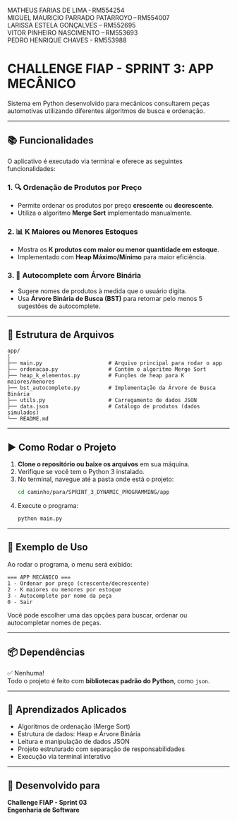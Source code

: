   MATHEUS FARIAS DE LIMA - RM554254    
   MIGUEL MAURICIO PARRADO PATARROYO – RM554007   
   LARISSA ESTELA GONÇALVES – RM552695  
   VITOR PINHEIRO NASCIMENTO – RM553693    
   PEDRO HENRIQUE CHAVES - RM553988  

# CHALLENGE FIAP - SPRINT 3: APP MECÂNICO

Sistema em Python desenvolvido para mecânicos consultarem peças automotivas utilizando diferentes algoritmos de busca e ordenação.

---

## 📚 Funcionalidades

O aplicativo é executado via terminal e oferece as seguintes funcionalidades:

### 1. 🔍 Ordenação de Produtos por Preço
- Permite ordenar os produtos por preço **crescente** ou **decrescente**.
- Utiliza o algoritmo **Merge Sort** implementado manualmente.

### 2. 📊 K Maiores ou Menores Estoques
- Mostra os **K produtos com maior ou menor quantidade em estoque**.
- Implementado com **Heap Máximo/Mínimo** para maior eficiência.

### 3. 🧠 Autocomplete com Árvore Binária
- Sugere nomes de produtos à medida que o usuário digita.
- Usa **Árvore Binária de Busca (BST)** para retornar pelo menos 5 sugestões de autocomplete.

---

## 📁 Estrutura de Arquivos

```
app/
│
├── main.py                     # Arquivo principal para rodar o app
├── ordenacao.py                # Contém o algoritmo Merge Sort
├── heap_k_elementos.py         # Funções de heap para K maiores/menores
├── bst_autocomplete.py         # Implementação da Árvore de Busca Binária
├── utils.py                    # Carregamento de dados JSON
├── data.json                   # Catálogo de produtos (dados simulados)
└── README.md                   
```

---

## ▶️ Como Rodar o Projeto

1. **Clone o repositório ou baixe os arquivos** em sua máquina.
2. Verifique se você tem o Python 3 instalado.
3. No terminal, navegue até a pasta onde está o projeto:
   ```bash
   cd caminho/para/SPRINT_3_DYNAMIC_PROGRAMMING/app
   ```
4. Execute o programa:
   ```bash
   python main.py
   ```

---

## 📌 Exemplo de Uso

Ao rodar o programa, o menu será exibido:
```
=== APP MECÂNICO ===
1 - Ordenar por preço (crescente/decrescente)
2 - K maiores ou menores por estoque
3 - Autocomplete por nome da peça
0 - Sair
```

Você pode escolher uma das opções para buscar, ordenar ou autocompletar nomes de peças.

---

## 📦 Dependências

✅ Nenhuma!  
Todo o projeto é feito com **bibliotecas padrão do Python**, como `json`.

---

## 🧠 Aprendizados Aplicados

- Algoritmos de ordenação (Merge Sort)
- Estrutura de dados: Heap e Árvore Binária
- Leitura e manipulação de dados JSON
- Projeto estruturado com separação de responsabilidades
- Execução via terminal interativo

---

## 📅 Desenvolvido para

**Challenge FIAP - Sprint 03  
Engenharia de Software**
